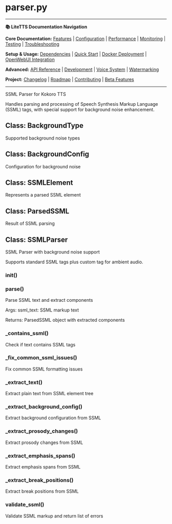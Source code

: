 # parser.py

---
**📚 LiteTTS Documentation Navigation**

**Core Documentation:** [Features](../../../../../FEATURES.md) | [Configuration](../../../../../CONFIGURATION.md) | [Performance](../../../../../PERFORMANCE.md) | [Monitoring](../../../../../MONITORING.md) | [Testing](../../../../../TESTING.md) | [Troubleshooting](../../../../../TROUBLESHOOTING.md)

**Setup & Usage:** [Dependencies](../../../../../DEPENDENCIES.md) | [Quick Start](../../../../../usage/QUICK_START_COMMANDS.md) | [Docker Deployment](../../../../../usage/DOCKER-DEPLOYMENT.md) | [OpenWebUI Integration](../../../../../usage/OPENWEBUI-INTEGRATION.md)

**Advanced:** [API Reference](../../../../API_REFERENCE.md) | [Development](../../../../../development/README.md) | [Voice System](../../../../../voices/README.md) | [Watermarking](../../../../../WATERMARKING.md)

**Project:** [Changelog](../../../../../CHANGELOG.md) | [Roadmap](../../../../../ROADMAP.md) | [Contributing](../../../../../CONTRIBUTIONS.md) | [Beta Features](../../../../../BETA_FEATURES.md)

---


SSML Parser for Kokoro TTS

Handles parsing and processing of Speech Synthesis Markup Language (SSML) tags,
with special support for background noise enhancement.


## Class: BackgroundType

Supported background noise types

## Class: BackgroundConfig

Configuration for background noise

## Class: SSMLElement

Represents a parsed SSML element

## Class: ParsedSSML

Result of SSML parsing

## Class: SSMLParser

SSML Parser with background noise support

Supports standard SSML tags plus custom <background> tag for ambient audio.

### __init__()

### parse()

Parse SSML text and extract components

Args:
    ssml_text: SSML markup text

Returns:
    ParsedSSML object with extracted components

### _contains_ssml()

Check if text contains SSML tags

### _fix_common_ssml_issues()

Fix common SSML formatting issues

### _extract_text()

Extract plain text from SSML element tree

### _extract_background_config()

Extract background configuration from SSML

### _extract_prosody_changes()

Extract prosody changes from SSML

### _extract_emphasis_spans()

Extract emphasis spans from SSML

### _extract_break_positions()

Extract break positions from SSML

### validate_ssml()

Validate SSML markup and return list of errors

